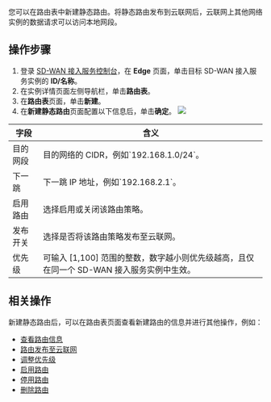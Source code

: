 您可以在路由表中新建静态路由。将静态路由发布到云联网后，云联网上其他网络实例的数据请求可以访问本地网段。

## 操作步骤
1. 登录 [SD-WAN 接入服务控制台](https://console.cloud.tencent.com/sas/edge)，在 **Edge** 页面，单击目标 SD-WAN 接入服务实例的 **ID/名称**。
2. 在实例详情页面左侧导航栏，单击**路由表**。
3. 在**路由表**页面，单击**新建**。
4. 在**新建静态路由**页面配置以下信息后，单击**确定**。
![](https://main.qcloudimg.com/raw/baaa808a5d1f0304d575ff9c900d2355.png)
<table>
<thead>
<tr>
<th width="12%">字段</th>
<th>含义</th>
</tr>
</thead>
<tbody><tr>
<td>目的网段</td>
<td>目的网络的 CIDR，例如`192.168.1.0/24`。</td>
</tr>
<tr>
<td>下一跳</td>
<td>下一跳 IP 地址，例如`192.168.2.1`。</td>
</tr>
<tr>
<td>启用路由</td>
<td>选择启用或关闭该路由策略。</td>
</tr>
<tr>
<td>发布开关</td>
<td>选择是否将该路由策略发布至云联网。</td>
</tr>
<tr>
<td>优先级</td>
<td>可输入 [1,100] 范围的整数，数字越小则优先级越高，且仅在同一个 SD-WAN 接入服务实例中生效。</td>
</tr>
</tbody></table>

## 相关操作
新建静态路由后，可以在路由表页面查看新建路由的信息并进行其他操作，例如：
- [查看路由信息](https://cloud.tencent.com/document/product/1277/60798)
- [路由发布至云联网](https://cloud.tencent.com/document/product/1277/60799)
- [调整优先级](https://cloud.tencent.com/document/product/1277/60800)
- [启用路由](https://cloud.tencent.com/document/product/1277/60801)
- [停用路由](https://cloud.tencent.com/document/product/1277/60802)
- [删除路由](https://cloud.tencent.com/document/product/1277/60803)

